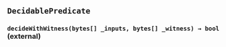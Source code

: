 ## `DecidablePredicate`






### `decideWithWitness(bytes[] _inputs, bytes[] _witness) → bool` (external)







